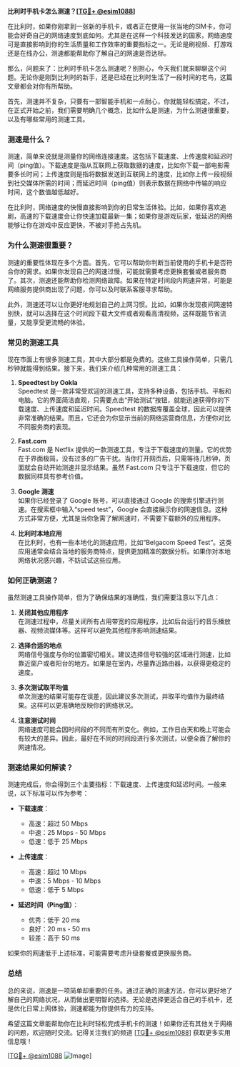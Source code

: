 **比利时手机卡怎么测速？[[TG💪+ @esim1088](https://t.me/s/esim1088)]**

在比利时，如果你刚拿到一张新的手机卡，或者正在使用一张当地的SIM卡，你可能会好奇自己的网络速度到底如何。尤其是在这样一个科技发达的国家，网络速度可是直接影响到你的生活质量和工作效率的重要指标之一。无论是刷视频、打游戏还是在线办公，测速都能帮助你了解自己的网速是否达标。

那么，问题来了：比利时手机卡怎么测速呢？别担心，今天我们就来聊聊这个问题。无论你是刚到比利时的新手，还是已经在比利时生活了一段时间的老鸟，这篇文章都会对你有所帮助。

首先，测速并不复杂，只要有一部智能手机和一点耐心，你就能轻松搞定。不过，在正式开始之前，我们需要明确几个概念，比如什么是测速，为什么测速很重要，以及有哪些常用的测速工具。

### 测速是什么？

测速，简单来说就是测量你的网络连接速度。这包括下载速度、上传速度和延迟时间（ping值）。下载速度是指从互联网上获取数据的速度，比如你下载一部电影需要多长时间；上传速度则是指将数据发送到互联网上的速度，比如你上传一段视频到社交媒体所需的时间；而延迟时间（ping值）则表示数据在网络中传输的响应时间，这个数值越低越好。

在比利时，网络速度的快慢直接影响到你的日常生活体验。比如，如果你喜欢追剧，高速的下载速度会让你快速加载最新一集；如果你是游戏玩家，低延迟的网络能够让你在游戏中反应更快，不被对手抢占先机。

### 为什么测速很重要？

测速的重要性体现在多个方面。首先，它可以帮助你判断当前使用的手机卡是否符合你的需求。如果你发现自己的网速过慢，可能就需要考虑更换套餐或者服务商了。其次，测速还能帮助你检测网络故障。如果在特定时间段内网速异常，可能是网络服务提供商出现了问题，你可以及时联系客服寻求帮助。

此外，测速还可以让你更好地规划自己的上网习惯。比如，如果你发现夜间网速特别快，就可以选择在这个时间段下载大文件或者观看高清视频，这样既能节省流量，又能享受更流畅的体验。

### 常见的测速工具

现在市面上有很多测速工具，其中大部分都是免费的。这些工具操作简单，只需几秒钟就能得到结果。接下来，我们来介绍几种常用的测速工具：

1. **Speedtest by Ookla**  
   Speedtest 是一款非常受欢迎的测速工具，支持多种设备，包括手机、平板和电脑。它的界面简洁直观，只需要点击“开始测试”按钮，就能迅速获得你的下载速度、上传速度和延迟时间。Speedtest 的数据库覆盖全球，因此可以提供非常准确的结果。而且，它还会为你显示当前的网络运营商信息，方便你对比不同服务商的表现。

2. **Fast.com**  
   Fast.com 是 Netflix 提供的一款测速工具，专注于下载速度的测量。它的优势在于界面极简，没有过多的广告干扰。当你打开网页后，只需等待几秒钟，页面就会自动开始测速并显示结果。虽然 Fast.com 只专注于下载速度，但它的数据同样具有参考价值。

3. **Google 测速**  
   如果你已经登录了 Google 账号，可以直接通过 Google 的搜索引擎进行测速。在搜索框中输入“speed test”，Google 会直接展示你的网速信息。这种方式非常方便，尤其是当你急需了解网速时，不需要下载额外的应用程序。

4. **比利时本地应用**  
   在比利时，也有一些本地化的测速应用，比如“Belgacom Speed Test”。这类应用通常会结合当地的服务商特点，提供更加精准的数据分析。如果你对本地网络状况感兴趣，不妨试试这些应用。

### 如何正确测速？

虽然测速工具操作简单，但为了确保结果的准确性，我们需要注意以下几点：

1. **关闭其他应用程序**  
   在测速过程中，尽量关闭所有占用带宽的应用程序，比如后台运行的音乐播放器、视频流媒体等。这样可以避免其他程序影响测速结果。

2. **选择合适的地点**  
   网络信号强度与你的位置密切相关。建议选择信号较强的区域进行测速，比如靠近窗户或者阳台的地方。如果是在室内，尽量靠近路由器，以获得更稳定的速度。

3. **多次测试取平均值**  
   单次测速的结果可能存在误差，因此建议多次测试，并取平均值作为最终结果。这样可以更准确地反映你的网络状况。

4. **注意测试时间**  
   网络速度可能会因时间段的不同而有所变化。例如，工作日白天和晚上可能会有较大的差异。因此，最好在不同的时间段进行多次测试，以便全面了解你的网速情况。

### 测速结果如何解读？

测速完成后，你会得到三个主要指标：下载速度、上传速度和延迟时间。一般来说，以下标准可以作为参考：

- **下载速度**：  
  - 高速：超过 50 Mbps  
  - 中速：25 Mbps - 50 Mbps  
  - 低速：低于 25 Mbps  

- **上传速度**：  
  - 高速：超过 10 Mbps  
  - 中速：5 Mbps - 10 Mbps  
  - 低速：低于 5 Mbps  

- **延迟时间（Ping值）**：  
  - 优秀：低于 20 ms  
  - 良好：20 ms - 50 ms  
  - 较差：高于 50 ms  

如果你的网速低于上述标准，可能需要考虑升级套餐或更换服务商。

### 总结

总的来说，测速是一项简单却重要的任务。通过正确的测速方法，你可以更好地了解自己的网络状况，从而做出更明智的选择。无论是选择更适合自己的手机卡，还是优化日常上网体验，测速都能为你提供有力的支持。

希望这篇文章能帮助你在比利时轻松完成手机卡的测速！如果你还有其他关于网络的问题，欢迎随时交流。记得关注我们的频道 [[TG💪+ @esim1088](https://t.me/s/esim1088)] 获取更多实用信息哦！

[[TG💪+ @esim1088](https://t.me/s/esim1088) ![Image](https://i.postimg.cc/4NQfJmqS/Snipaste-2025-05-13-00-14-12.png)]